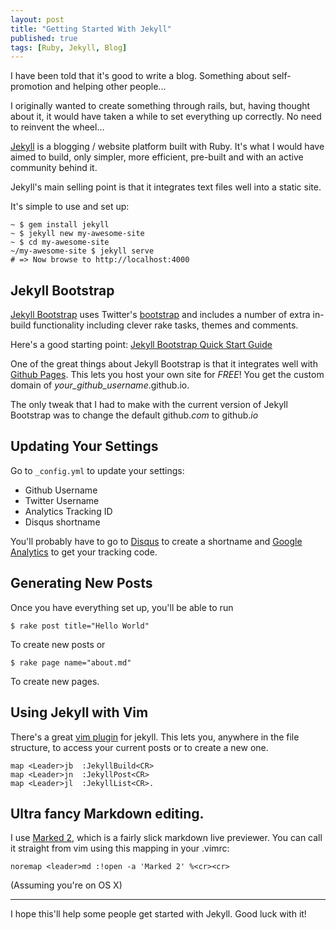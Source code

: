 ```yaml
---
layout: post
title: "Getting Started With Jekyll"
published: true
tags: [Ruby, Jekyll, Blog]
---
```


I have been told that it's good to write a blog. Something about self-promotion and helping other people...

I originally wanted to create something through rails, but, having thought about it, it would have taken a while to set everything up correctly. No need to reinvent the wheel...

[Jekyll](http://jekyllrb.com/) is a blogging / website platform built with Ruby. It's what I would have aimed to build, only simpler, more efficient, pre-built  and  with an active community behind it.

Jekyll's main selling point is that it integrates text files well into a static site.

It's simple to use and set up:

    ~ $ gem install jekyll
    ~ $ jekyll new my-awesome-site
    ~ $ cd my-awesome-site
    ~/my-awesome-site $ jekyll serve
    # => Now browse to http://localhost:4000


## Jekyll Bootstrap

[Jekyll Bootstrap](http://jekyllbootstrap.com/) uses Twitter's [bootstrap](http://getbootstrap.com/) and includes a number of extra in-build functionality including clever rake tasks, themes and comments.

Here's a good starting point: [Jekyll Bootstrap Quick Start Guide](http://jekyllbootstrap.com/usage/jekyll-quick-start.html)


One of the great things about Jekyll Bootstrap is that it integrates well with [Github Pages](https://pages.github.com/).  This lets you host your own site for _FREE_! You get the custom domain of _your_github_username_.github.io.

The only tweak that I had to make with the current version of Jekyll Bootstrap was to change the default github.*com* to github.*io*




## Updating Your Settings

Go to `_config.yml` to update your settings:
- Github Username
- Twitter Username
- Analytics Tracking ID
- Disqus shortname

You'll probably have to go to [Disqus](https://disqus.com/admin/create/) to create a shortname and [Google Analytics](http://www.google.com/analytics/) to get your tracking code.


## Generating New Posts
Once you have everything set up, you'll be able to run

    $ rake post title="Hello World"
To create new posts or 

    $ rake page name="about.md"
To create new pages.


## Using Jekyll with Vim

There's a great [vim plugin](https://github.com/csexton/jekyll.vim) for jekyll. This lets you, anywhere in the file structure, to access your current posts or to create a new one.

    map <Leader>jb  :JekyllBuild<CR>
    map <Leader>jn  :JekyllPost<CR>
    map <Leader>jl  :JekyllList<CR>.

## Ultra fancy Markdown editing.

I use [Marked 2](http://marked2app.com/), which is a fairly slick markdown live previewer.
You can call it straight from vim using this mapping in your .vimrc:

    noremap <leader>md :!open -a 'Marked 2' %<cr><cr>

(Assuming you're on OS X)


___

I hope this'll help some people get started with Jekyll. Good luck with it!
